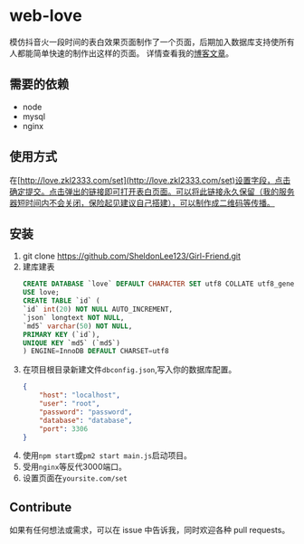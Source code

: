 # web-love
    
模仿抖音火一段时间的表白效果页面制作了一个页面，后期加入数据库支持使所有人都能简单快速的制作出这样的页面。
详情查看我的[博客文章](https://www.zkl2333.com/1983.html)。

## 需要的依赖

- node
- mysql
- nginx

## 使用方式

在[http://love.zkl2333.com/set](http://love.zkl2333.com/set)设置字段，点击确定提交。点击弹出的链接即可打开表白页面。可以将此链接永久保留（我的服务器短时间内不会关闭，保险起见建议自己搭建），可以制作成二维码等传播。

## 安装

1. git clone https://github.com/SheldonLee123/Girl-Friend.git
2. 建库建表
    ```sql
    CREATE DATABASE `love` DEFAULT CHARACTER SET utf8 COLLATE utf8_general_ci;
    USE love;
    CREATE TABLE `id` (
    `id` int(20) NOT NULL AUTO_INCREMENT,
    `json` longtext NOT NULL,
    `md5` varchar(50) NOT NULL,
    PRIMARY KEY (`id`),
    UNIQUE KEY `md5` (`md5`)
    ) ENGINE=InnoDB DEFAULT CHARSET=utf8
    ```
3. 在项目根目录新建文件`dbconfig.json`,写入你的数据库配置。
    ```json
    {
        "host": "localhost",
        "user": "root",
        "password": "password",
        "database": "database",
        "port": 3306
    }
    ```
4. 使用``npm start``或``pm2 start main.js``启动项目。
5. 受用``nginx``等反代3000端口。
6. 设置页面在``yoursite.com/set``

## Contribute

如果有任何想法或需求，可以在 issue 中告诉我，同时欢迎各种 pull requests。
